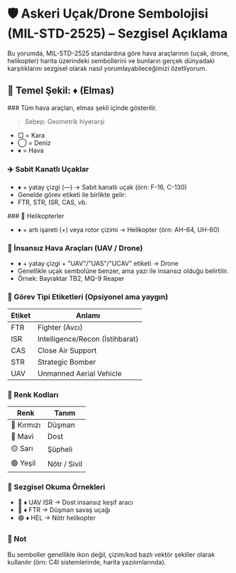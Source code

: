 # 🛡️ Askeri Uçak/Drone Sembolojisi (MIL-STD-2525) – Sezgisel Açıklama
Bu yorumda, MIL-STD-2525 standardına göre hava araçlarının (uçak, drone, helikopter) harita üzerindeki sembollerini ve bunların gerçek dünyadaki karşılıklarını sezgisel olarak nasıl yorumlayabileceğimizi özetliyorum.

## 🧱 Temel Şekil: ♦️ (Elmas)

### Tüm hava araçları, elmas şekli içinde gösterilir.
> Sebep: Geometrik hiyerarşi
- □ = Kara
- ◯ = Deniz
- ♦️ = Hava

### ✈️ Sabit Kanatlı Uçaklar
- ♦️ + yatay çizgi (—) → Sabit kanatlı uçak (örn: F-16, C-130)
- Genelde görev etiketi ile birlikte gelir:
- FTR, STR, ISR, CAS, vb.

### 🚁 Helikopterler
- ♦️ + artı işareti (+) veya rotor çizimi → Helikopter (örn: AH-64, UH-60)

### 🤖 İnsansız Hava Araçları (UAV / Drone)
- ♦️ + yatay çizgi + "UAV"/"UAS"/"UCAV" etiketi → Drone
- Genellikle uçak sembolüne benzer, ama yazı ile insansız olduğu belirtilir.
- Örnek: Bayraktar TB2, MQ-9 Reaper

### 🎯 Görev Tipi Etiketleri (Opsiyonel ama yaygın)

| Etiket | Anlamı |
| ------ | ------ |
| FTR | Fighter (Avcı) |
| ISR |	Intelligence/Recon (İstihbarat) |
| CAS |	Close Air Support |
| STR |	Strategic Bomber |
| UAV |	Unmanned Aerial Vehicle |

### 🎨 Renk Kodları

| Renk | Tanım |
| ---- | ----- |
| 🔴 Kırmızı |	Düşman |
| 🔵 Mavi |	Dost |
| 🟡 Sarı |	Şüpheli |
| 🟢 Yeşil | Nötr / Sivil |

### 🧠 Sezgisel Okuma Örnekleri

- 🔵 ♦️ UAV ISR → Dost insansız keşif aracı
- 🔴 ♦️ FTR → Düşman savaş uçağı
- 🟢 ♦️ HEL → Nötr helikopter

### 📌 Not
Bu semboller genellikle ikon değil, çizim/kod bazlı vektör şekiller olarak kullanılır (örn: C4I sistemlerinde, harita yazılımlarında).
